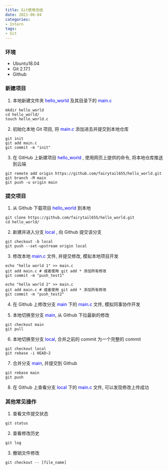 ```yaml
---
title: Git使用总结
date: 2021-06-04
categories: 
- Intern
tags:
- Git
---
```

### 环境

- Ubuntu18.04
- Git 2.17.1
- Github

<!--more-->

### 新建项目

1)  本地新建文件夹 <span style='color:blue'>hello_world</span> 及其目录下的 <span style='color:blue'>main.c</span>

   ```shell
   mkdir hello_world
   cd hello_world/
   touch hello_world.c
   ```

2) 初始化本地 Git 项目, 将 <span style='color:blue'>main.c</span> 添加进去并提交到本地仓库

```shell
git init
git add main.c
git commit -m "init"
```

3) 在 GitHub 上新建项目 <span style='color:blue'>hello_world</span> , 使用网页上提供的命令, 将本地仓库推送到云端

```shell
git remote add origin https://github.com/fairytail655/hello_world.git
git branch -M main
git push -u origin main
```

### 提交项目

1) 从 Github 下载项目 <span style='color:blue'>hello_world</span> 到本地

```shell
git clone https://github.com/fairytail655/hello_world.git
cd hello_world/
```

2) 新建并进入分支 <span style='color:blue'>local</span> , 向 Github 提交该分支

```shell
git checkout -b local
git push --set-upstream origin local
```

3) 修改本地 <span style='color:blue'>main.c</span> 文件, 并提交修改, 模拟本地项目开发

```shell
echo "hello world 1" >> main.c
git add main.c # 或者使用 git add * 添加所有修改
git commit -m "push_test1"

echo "hello world 2" >> main.c
git add main.c # 或者使用 git add * 添加所有修改
git commit -m "push_test2"
```

4) 在 Github 上修改分支 <span style='color:blue'>main</span> 下的 <span style='color:blue'>main.c</span> 文件, 模拟同事协作开发

5) 本地切换至分支 <span style='color:blue'>main</span>, 从 Github 下拉最新的修改

```shell
git checkout main
git pull
```

6) 本地切换至分支 <span style='color:blue'>local</span>, 合并之前的 commit 为一个完整的 commit

```shell
git checkout local
git rebase -i HEAD~2
```

7) 合并分支 <span style='color:blue'>main</span>, 并提交到 Github

```shell
git rebase main
git push
```

8) 在 Github 上查看分支 <span style='color:blue'>local</span> 下的 <span style='color:blue'>main.c</span> 文件, 可以发现修改上传成功

### 其他常见操作

1) 查看文件提交状态

```shell
git status
```

2) 查看修改历史

```shell
git log
```

3) 撤销文件修改

```shell
git checkout -- [file_name]
```

